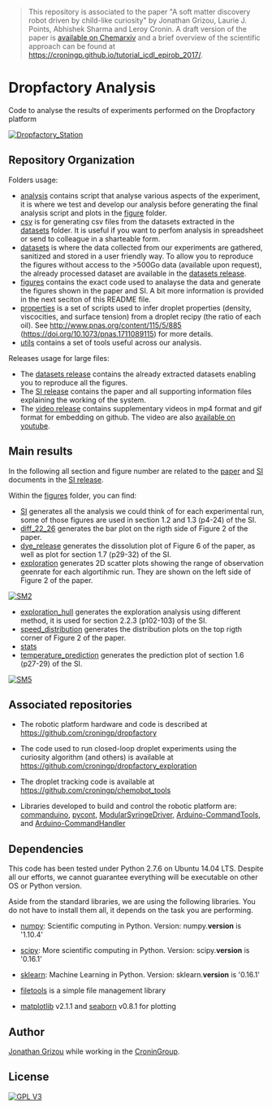 >This repository is associated to the paper "A soft matter discovery robot driven by child-like curiosity" by Jonathan Grizou, Laurie J. Points, Abhishek Sharma and Leroy Cronin. A draft version of the paper is [available on Chemarxiv](https://chemrxiv.org/articles/A_Closed_Loop_Discovery_Robot_Driven_by_a_Curiosity_Algorithm_Discovers_Proto-Cells_That_Show_Complex_and_Emergent_Behaviours/6958334) and a brief overview of the scientific approach can be found at https://croningp.github.io/tutorial_icdl_epirob_2017/.

# Dropfactory Analysis

Code to analyse the results of experiments performed on the Dropfactory platform

[![Dropfactory_Station](https://github.com/croningp/dropfactory/raw/master/media/gif/dropfactory_stations_speedup.gif)](https://youtu.be/bY5OoRBJkf0)

## Repository Organization

Folders usage:
- [analysis](analysis) contains script that analyse various aspects of the experiment, it is where we test and develop our analysis before generating the final analysis script and plots in the [figure](figure) folder.
- [csv](csv) is for generating csv files from the datasets extracted in the [datasets](datasets) folder. It is useful if you want to perfom analysis in spreadsheet or send to colleague in a sharteable form.
- [datasets](datasets) is where the data collected from our experiments are gathered, sanitized and stored in a user friendly way. To allow you to reproduce the figures without access to the >500Go data (available upon request), the already processed dataset are available in the [datasets release](https://github.com/croningp/dropfactory_analysis/releases/tag/datasets).
- [figures](figures) contains the exact code used to analayse the data and generate the figures shown in the paper and SI. A bit more information is provided in the next seciton of this README file.
- [properties](properties) is a set of scripts used to infer droplet properties (density, viscocities, and surface tension) from a droplet recipy (the ratio of each oil). See http://www.pnas.org/content/115/5/885 (https://doi.org/10.1073/pnas.1711089115) for more details.
- [utils](utils) contains a set of tools useful across our analysis.

Releases usage for large files:
- The [datasets release](https://github.com/croningp/dropfactory_analysis/releases/tag/datasets) contains the already extracted datasets enabling you to reproduce all the figures.
- The [SI release](https://github.com/croningp/dropfactory_analysis/releases/tag/SI) contains the paper and all supporting information files explaining the working of the system.
- The [video release](https://github.com/croningp/dropfactory_analysis/releases/tag/video) contains supplementary videos in mp4 format and gif format for embedding on github. The video are also [available on youtube](https://www.youtube.com/playlist?list=PLBppiRCztuKo8gxq_kfcYM-5S_A-TlMU1).

## Main results

In the following all section and figure number are related to the [paper](https://github.com/croningp/dropfactory_analysis/releases/download/SI/Dropfactory_v50.pdf) and [SI](https://github.com/croningp/dropfactory_analysis/releases/download/SI/SI_v9.pdf) documents in the [SI release](https://github.com/croningp/dropfactory_analysis/releases/tag/SI).

Within the [figures](figures) folder, you can find:
- [SI](figures/SI) generates all the analysis we could think of for each experimental run, some of those figures are used in section 1.2 and 1.3 (p4-24) of the SI.
- [diff_22_26](figures/diff_22_26) generates the bar plot on the rigth side of Figure 2 of the paper.
- [dye_release](figures/dye_release) generates the dissolution plot of Figure 6 of the paper, as well as plot for section 1.7 (p29-32) of the SI. 
- [exploration](figures/exploration) generates 2D scatter plots showing the range of observation geenrate for each algortihmic run. They are shown on the left side of Figure 2 of the paper.

[![SM2](https://github.com/croningp/dropfactory_analysis/releases/download/video/Supplementary_Movie_2.gif)](https://youtu.be/E76t9LMbuts)

- [exploration_hull](figures/exploration_hull) generates the exploration analysis using different method, it is used for section 2.2.3 (p102-103) of the SI.
- [speed_distribution](figures/speed_distribution) generates the distribution plots on the top rigth corner of Figure 2 of the paper.
- [stats](figures/stats)
- [temperature_prediction](figures/temperature_prediction) generates the prediction plot of section 1.6 (p27-29) of the SI.

[![SM5](https://github.com/croningp/dropfactory_analysis/releases/download/video/Supplementary_Movie_5.gif)](https://youtu.be/80yAmBkzdmM)

## Associated repositories

- The robotic platform hardware and code is described at https://github.com/croningp/dropfactory

- The code used to run closed-loop droplet experiments using the curiosity algorithm (and others) is available at https://github.com/croningp/dropfactory_exploration

- The droplet tracking code is available at https://github.com/croningp/chemobot_tools

- Libraries developed to build and control the robotic platform are: [commanduino](https://github.com/croningp/commanduino), [pycont](https://github.com/croningp/pycont), [ModularSyringeDriver](https://github.com/croningp/ModularSyringeDriver), [Arduino-CommandTools](https://github.com/croningp/Arduino-CommandTools), and [Arduino-CommandHandler](https://github.com/croningp/Arduino-CommandHandler)

## Dependencies

This code has been tested under Python 2.7.6 on Ubuntu 14.04 LTS. Despite all our efforts, we cannot guarantee everything will be executable on other OS or Python version.

Aside from the standard libraries, we are using the following libraries. You do not have to install them all, it depends on the task you are performing.

- [numpy](http://www.numpy.org/): Scientific computing in Python.
Version: numpy.__version__ is '1.10.4'

- [scipy](http://www.scipy.org/scipylib/index.html): More scientific computing in Python.
Version: scipy.__version__ is '0.16.1'

- [sklearn](http://scikit-learn.org/): Machine Learning in Python.
Version: sklearn.__version__ is '0.16.1'

- [filetools](https://github.com/jgrizou/filetools) is a simple file management library

- [matplotlib](https://matplotlib.org/) v2.1.1 and [seaborn](http://seaborn.pydata.org/) v0.8.1 for plotting

## Author

[Jonathan Grizou](http://jgrizou.com/) while working in the [CroninGroup](http://www.chem.gla.ac.uk/cronin/).

## License

[![GPL V3](https://www.gnu.org/graphics/gplv3-127x51.png)](https://www.gnu.org/licenses/gpl.html)
